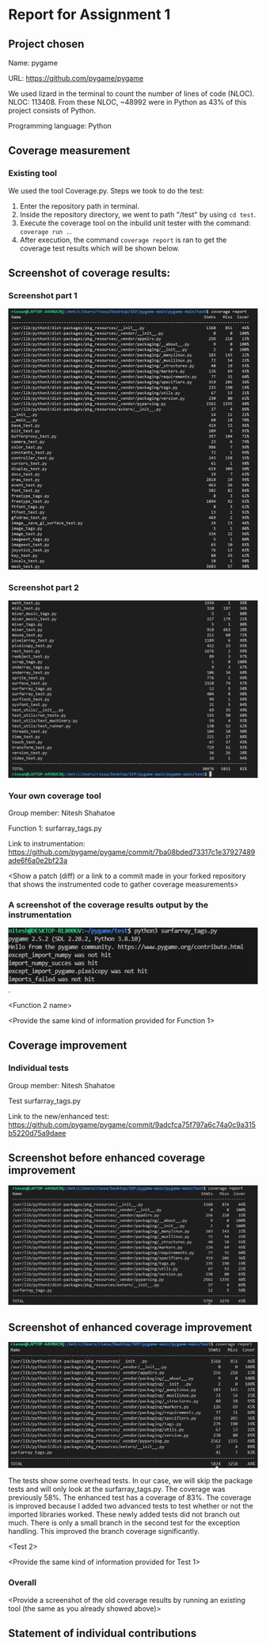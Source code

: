 # Report for Assignment 1

## Project chosen

Name: pygame

URL: https://github.com/pygame/pygame

We used lizard in the terminal to count the number of lines of code (NLOC). NLOC: 113408. From these NLOC, ~48992 were in Python as 43% of this project consists of Python.

Programming language: Python

## Coverage measurement

### Existing tool

We used the tool Coverage.py.
Steps we took to do the test:
1. Enter the repository path in terminal.
2. Inside the repository directory, we went to path "/test" by using `cd test`.
3. Execute the coverage tool on the inbuild unit tester with the command: `coverage run .`.
4. After execution, the command `coverage report` is ran to get the coverage test results which will be shown below.

## Screenshot of coverage results:

### Screenshot part 1
![Screenshot part 1](https://github.com/Niteshns/pygame/blob/main/screenshot/coverage_deel1.png)
### Screenshot part 2
![Screenshot part 2](https://github.com/Niteshns/pygame/blob/main/screenshot/coverage_deel2.png)


### Your own coverage tool

<The following is supposed to be repeated for each group member>

Group member: Nitesh Shahatoe

Function 1: surfarray_tags.py

Link to instrumentation: https://github.com/pygame/pygame/commit/7ba08bded73317c1e37927489ade6f6a0e2bf23a 

<Show a patch (diff) or a link to a commit made in your forked repository that shows the instrumented code to gather coverage measurements>

### A screenshot of the coverage results output by the instrumentation
![Screenshot instrumentation](https://github.com/Niteshns/pygame/blob/main/screenshot/screenshot_instrumentation_coverageresult_surfarray_tags.py.png).

<Function 2 name>

<Provide the same kind of information provided for Function 1>

## Coverage improvement

### Individual tests

<The following is supposed to be repeated for each group member>

Group member: Nitesh Shahatoe

Test surfarray_tags.py

Link to the new/enhanced test: https://github.com/pygame/pygame/commit/9adcfca75f797a6c74a0c9a315b5220d75a9daee

## Screenshot before enhanced coverage improvement
![Screen before enhanced coverage](https://github.com/Niteshns/pygame/blob/main/screenshot/surfarray_tags_coverage_test_before.png)


## Screenshot of enhanced coverage improvement
![Screenshot enhanced coverage](https://github.com/Niteshns/pygame/blob/main/screenshot/surfarray_tags_coverage_test.png)


<State the coverage improvement with a number and elaborate on why the coverage is improved>
The tests show some overhead tests. In our case, we will skip the package tests and will only look at the surfarray_tags.py. The coverage was previously 58%. The enhanced test has a coverage of 83%. The coverage is improved because I added two advanced tests to test whether or not the imported libraries worked. 
These newly added tests did not branch out much. There is only a small branch in the second test for the exception handling. This improved the branch coverage significantly. 


<Test 2>

<Provide the same kind of information provided for Test 1>

### Overall

<Provide a screenshot of the old coverage results by running an existing tool (the same as you already showed above)>

<Provide a screenshot of the new coverage results by running the existing tool using all test modifications made by the group>

## Statement of individual contributions

<Write what each group member did>
